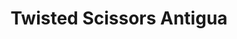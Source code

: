 ---
title: "Twisted Scissors Antigua"
url: /antigua-guatemala/twisted-scissors-antigua/
shop: peluquería
---